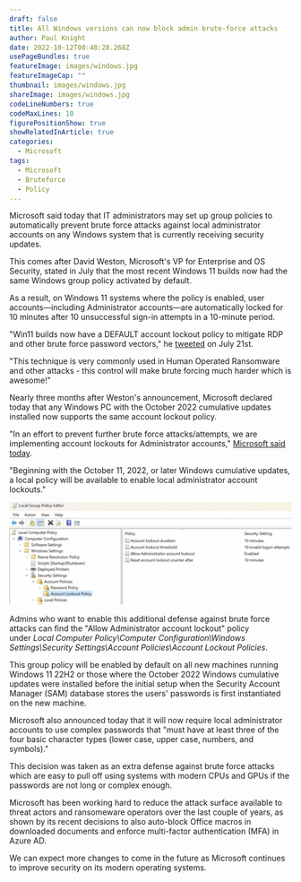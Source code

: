 ```yaml
---
draft: false
title: All Windows versions can now block admin brute-force attacks
author: Paul Knight
date: 2022-10-12T00:48:28.268Z
usePageBundles: true
featureImage: images/windows.jpg
featureImageCap: ""
thumbnail: images/windows.jpg
shareImage: images/windows.jpg
codeLineNumbers: true
codeMaxLines: 10
figurePositionShow: true
showRelatedInArticle: true
categories:
  - Microsoft
tags:
  - Microsoft
  - Bruteforce
  - Policy
---
```

Microsoft said today that IT administrators may set up group policies to automatically prevent brute force attacks against local administrator accounts on any Windows system that is currently receiving security updates. 

This comes after David Weston, Microsoft's VP for Enterprise and OS Security, stated in July that the most recent Windows 11 builds now had the same Windows group policy activated by default.

As a result, on Windows 11 systems where the policy is enabled, user accounts—including Administrator accounts—are automatically locked for 10 minutes after 10 unsuccessful sign-in attempts in a 10-minute period. 

"Win11 builds now have a DEFAULT account lockout policy to mitigate RDP and other brute force password vectors," he [tweeted](https://twitter.com/dwizzzleMSFT/status/1549870156771340288) on July 21st.

"This technique is very commonly used in Human Operated Ransomware and other attacks - this control will make brute forcing much harder which is awesome!"

Nearly three months after Weston's announcement, Microsoft declared today that any Windows PC with the October 2022 cumulative updates installed now supports the same account lockout policy. 

"In an effort to prevent further brute force attacks/attempts, we are implementing account lockouts for Administrator accounts," [Microsoft said today](https://support.microsoft.com/en-us/topic/kb5020282-account-lockout-available-for-local-administrators-bce45c4d-f28d-43ad-b6fe-70156cb2dc00).

"Beginning with the October 11, 2022, or later Windows cumulative updates, a local policy will be available to enable local administrator account lockouts."

![](policy.webp)

Admins who want to enable this additional defense against brute force attacks can find the "Allow Administrator account lockout" policy under *Local Computer Policy\Computer Configuration\Windows Settings\Security Settings\Account Policies\Account Lockout Policies*.

This group policy will be enabled by default on all new machines running Windows 11 22H2 or those where the October 2022 Windows cumulative updates were installed before the initial setup when the Security Account Manager (SAM) database stores the users' passwords is first instantiated on the new machine.

Microsoft also announced today that it will now require local administrator accounts to use complex passwords that "must have at least three of the four basic character types (lower case, upper case, numbers, and symbols)."

This decision was taken as an extra defense against brute force attacks which are easy to pull off using systems with modern CPUs and GPUs if the passwords are not long or complex enough. 

Microsoft has been working hard to reduce the attack surface available to threat actors and ransomeware operators over the last couple of years, as shown by its recent decisions to also auto-block Office macros in downloaded documents and enforce multi-factor authentication (MFA) in Azure AD.

We can expect more changes to come in the future as Microsoft continues to improve security on its modern operating systems.